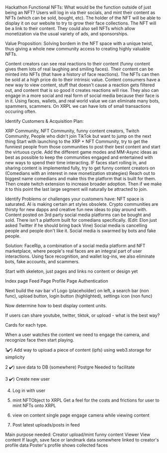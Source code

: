 Hackathon Functional NFTs:
What would be the function outside of just being an NFT?
Users will log in via their socials, and mint their content as NFTs (which can be sold, bought, etc).
The holder of the NFT will be able to display it on our website to try to grow their face collections.
The NFT will be a link to their content.
They could also sell NFTs which allow monetization via the usual variety of ads, and sponsorships.


Value Proposition:
Solving bordem in the NFT space with a unique twist, thus giving a whole new community access to creating highly valuable NFTs.

Content creators can see real reactions to their content (funny content gives them lots of real laughing and smiling faces). Their content can be minted into NFTs (that have a history of face reactions). The NFTs can then be sold at a high price do to their intrinsic value.
Content consumers have a new way to view content, stuff that doesn't cause a reaction gets filtered out, and content that is so good it creates reactions will rise.
They also can engage in a more social and real form of social media because their face is in it.
Using faces, wallets, and real world value we can eliminate many bots, spammers, scammers.
On XRPL we can have lots of small transactions occuring often.

Identify Customers & Acquisition Plan:

XRP Community, NFT Community, funny content creators, Twitch Community, People who didn't join TikTok but want to jump on the next thing
Start with launching to the XRP + NFT Community, try to get the funniest people from those communities to post their best content and start the virtuous cycle.
Add the different game modes and MM-Async ideas as best as possible to keep the communities engaged and entertained with new ways to spend their time interacting.
IF faces start rolling in, and sharing content is implemented fully, try to get funny content creators on (Comedians with an interest in new monetization strategies)
Reach out to biggest name comedians and make this the platform that is built for them.
Then create twitch extension to increase broader adoption.
Then if we make it to this point the last large segment will naturally be attracted to join.

Identify Problems or challenges your customers have:
NFT space is saturated. AI is making certain art styles obsolete. 
Crypto communities are thirsty for new dapps and creative fun new ideas to play around with.
Content posted on 3rd party social media platforms can be bought and sold.
There isn't a platform built for comedians specifically. (Edit: Elon just asked Twitter if he should bring back Vine)
Social media is cancelling people and people don't like it. Social media is swarmed by bots and fake people. 

Solution: 
FaceRip, a combination of a social media platform and NFT marketplace, where people's real faces are an integral part of user interactions.
Using face recognition, and wallet log-ins, we also eliminate bots, fake accounts, and scammers.



Start with skeleton, just pages and links no content or design yet

Index page
Feed Page
Profile Page
Authentication

Next build the nav bar v1
Logo (placeholder) on left, a search bar (non func), upload button, login button (highlighted), settings icon (non func)

Now determine how to best display content units.

If users can share youtube, twitter, tiktok, or upload - what is the best way?

Cards for each type.

When a user watches the content we need to engage the camera, and recognize face then start playing.


1✔️) Add way to upload a piece of content (ipfs) using web3.storage for simplicity

2 ✔️) save data to DB (somewhere)
Postgre Needed to facilitate

3 ✔️) Create new user

4) Log in with user

5) mint NFTObject to XRPL
Get a feel for the costs and frictions for user to mint NFTs onto XRPL

6) view on content single page
engage camera while viewing content

7) Post latest uploads/posts in feed

Main purpose needed:
Creator upload/mint funny content
Viewer View content
If laugh, save face or landmark data somewhere linked to creator's profile data
Poster's profile shows collected faces
